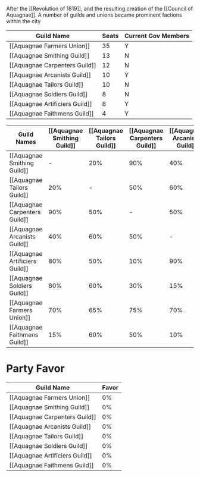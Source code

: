 After the [[Revolution of 1819]], and the resulting creation of the [[Council of Aquagnae]]. A number of guilds and unions became prominent factions within the city

| Guild Name                     | Seats | Current Gov Members |
| ------------------------------ | ----- | ------------------- |
| [[Aquagnae Farmers Union]]     | 35    | Y                   |
| [[Aquagnae Smithing Guild]]    | 13    | N                   |
| [[Aquagnae Carpenters Guild]]  | 12    | N                   |
| [[Aquagnae Arcanists Guild]]   | 10    | Y                   |
| [[Aquagnae Tailors Guild]]     | 10    | N                   |
| [[Aquagnae Soldiers Guild]]    | 8     | N                   |
| [[Aquagnae Artificiers Guild]] | 8     | Y                   |
| [[Aquagnae Faithmens Guild]]   | 4     | Y                   |



| Guild Names                    | [[Aquagnae Smithing Guild]] | [[Aquagnae Tailors Guild]] | [[Aquagnae Carpenters Guild]] | [[Aquagnae Arcanists Guild]] | [[Aquagnae Artificiers Guild]] | [[Aquagnae Soldiers Guild]] | [[Aquagnae Farmers Union]] | [[Aquagnae Faithmens Guild]] |
| ------------------------------ | --------------------------- | -------------------------- | ----------------------------- | ---------------------------- | ------------------------------ | --------------------------- | -------------------------- | ---------------------------- |
| [[Aquagnae Smithing Guild]]    | -                           | 20%                        | 90%                           | 40%                          | 80%                            | 80%                         | 60%                        | 15%                          |
| [[Aquagnae Tailors Guild]]     | 20%                         | -                          | 50%                           | 60%                          | 50%                            | 60%                         | 65%                        | 60%                          |
| [[Aquagnae Carpenters Guild]]  | 90%                         | 50%                        | -                             | 50%                          | 10%                            | 30%                         | 75%                        | 50%                          |
| [[Aquagnae Arcanists Guild]]   | 40%                         | 60%                        | 50%                           | -                            | 90%                            | 15%                         | 70%                        | 10%                          |
| [[Aquagnae Artificiers Guild]] | 80%                         | 50%                        | 10%                           | 90%                          | -                              | 40%                         | 80%                        | 10%                          |
| [[Aquagnae Soldiers Guild]]    | 80%                         | 60%                        | 30%                           | 15%                          | 40%                            | -                           | 10%                        | 0%                           |
| [[Aquagnae Farmers Union]]     | 70%                         | 65%                        | 75%                           | 70%                          | 80%                            | 10%                         | -                          | 80%                          |
| [[Aquagnae Faithmens Guild]]   | 15%                         | 60%                        | 50%                           | 10%                          | 10%                            | 0%                          | 80%                        | -                            |


# Party Favor
| Guild Name                     | Favor |
| ------------------------------ | ----- |
| [[Aquagnae Farmers Union]]     | 0%    |
| [[Aquagnae Smithing Guild]]    | 0%    |
| [[Aquagnae Carpenters Guild]]  | 0%    |
| [[Aquagnae Arcanists Guild]]   | 0%    |
| [[Aquagnae Tailors Guild]]     | 0%    |
| [[Aquagnae Soldiers Guild]]    | 0%    | 
| [[Aquagnae Artificiers Guild]] | 0%    |
| [[Aquagnae Faithmens Guild]]   | 0%    |

